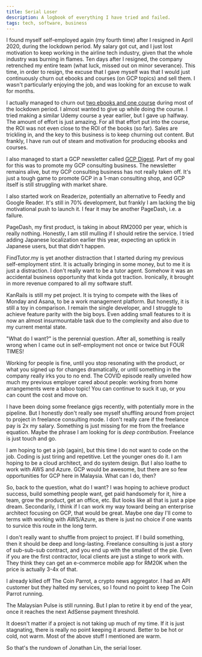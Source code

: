 ```yaml
---
title: Serial Loser
description: A logbook of everything I have tried and failed.
tags: tech, software, business
---
```


I found myself self-employed again (my fourth time) after I resigned in April 2020, during the lockdown period. My salary got cut, and I just lost motivation to keep working in the airline tech industry, given that the whole industry was burning in flames. Ten days after I resigned, the company retrenched my entire team (what luck, missed out on minor severance). This time, in order to resign, the excuse that I gave myself was that I would just continuously churn out ebooks and courses (on GCP topics) and sell them. I wasn't particularly enjoying the job, and was looking for an excuse to walk for months.

I actually managed to churn out [two ebooks and one course](https://store.joncloudgeek.com) during most of the lockdown period. I almost wanted to give up while doing the course. I tried making a similar Udemy course a year earlier, but I gave up halfway. The amount of effort is just amazing. For all that effort put into the course, the ROI was not even close to the ROI of the books (so far). Sales are trickling in, and the key to this business is to keep churning out content. But frankly, I have run out of steam and motivation for producing ebooks and courses.

I also managed to start a GCP newsletter called [GCP Digest](https://gcpdigest.com). Part of my goal for this was to promote my GCP consulting business. The newsletter remains alive, but my GCP consulting business has not really taken off. It's just a tough game to promote GCP in a 1-man consulting shop, and GCP itself is still struggling with market share.

I also started work on Readerize, potentially an alternative to Feedly and Google Reader. It's still in 70% development, but frankly I am lacking the big motivational push to launch it. I fear it may be another PageDash, i.e. a failure.

PageDash, my first product, is taking in about RM2000 per year, which is really nothing. Honestly, I am still mulling if I should retire the service. I tried adding Japanese localization earlier this year, expecting an uptick in Japanese users, but that didn't happen.

FindTutor.my is yet another distraction that I started during my previous self-employment stint. It is actually bringing in some money, but to me it is just a distraction. I don't really want to be a tutor agent. Somehow it was an accidental business opportunity that kinda got traction. Ironically, it brought in more revenue compared to all my software stuff.

KanRails is still my pet project. It is trying to compete with the likes of Monday and Asana, to be a work management platform. But honestly, it is still a toy in comparison. I remain the single developer, and I struggle to achieve feature parity with the big boys. Even adding small features to it is now an almost insurmountable task due to the complexity and also due to my current mental state.

"What do I want?" is the perennial question. After all, something is really wrong when I came out in self-employment not once or twice but FOUR TIMES!

Working for people is fine, until you stop resonating with the product, or what you signed up for changes dramatically, or until something in the company really irks you to no end. The COVID episode really unveiled how much my previous employer cared about people: working from home arrangements were a taboo topic! You can continue to suck it up, or you can count the cost and move on.

I have been doing some freelance gigs recently, with potentially more in the pipeline. But I honestly don't really see myself shuffling around from project to project in freelance consulting mode. I don't really care if the freelance pay is 2x my salary. Something is just missing for me from the freelance equation. Maybe the phrase I am looking for is _deep contribution_. Freelance is just touch and go.

I am hoping to get a job (again), but this time I do not want to code on the job. Coding is just tiring and repetitive. Let the younger ones do it. I am hoping to be a cloud architect, and do system design. But I also loathe to work with AWS and Azure. GCP would be awesome, but there are so few opportunities for GCP here in Malaysia. What can I do, then?

So, back to the question, what do I want? I was hoping to achieve product success, build something people want, get paid handsomely for it, hire a team, grow the product, get an office, etc. But looks like all that is just a pipe dream. Secondarily, I think if I can work my way toward being an enterprise architect focusing on GCP, that would be great. Maybe one day I'll come to terms with working with AWS/Azure, as there is just no choice if one wants to survice this route in the long term.

I don't really want to shuffle from project to project. If I build something, then it should be deep and long-lasting. Freelance consulting is just a story of sub-sub-sub contract, and you end up with the smallest of the pie. Even if you are the first contractor, local clients are just a stinge to work with. They think they can get an e-commerce mobile app for RM20K when the price is actually 3-4x of that.

I already killed off The Coin Parrot, a crypto news aggregator. I had an API customer but they halted my services, so I found no point to keep The Coin Parrot running.

The Malaysian Pulse is still running. But I plan to retire it by end of the year, once it reaches the next AdSense payment threshold.

It doesn't matter if a project is not taking up much of my time. If it is just stagnating, there is really no point keeping it around. Better to be hot or cold, not warm. Most of the above stuff I mentioned are warm.

So that's the rundown of Jonathan Lin, the serial loser.